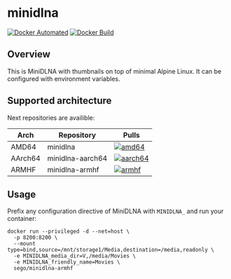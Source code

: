 # minidlna
[![Docker Automated](https://img.shields.io/docker/automated/sego/minidlna.svg?style=plastic)](https://hub.docker.com/r/sego/minidlna)
[![Docker Build](https://img.shields.io/docker/build/sego/minidlna.svg?style=plastic)](https://hub.docker.com/r/sego/minidlna)


## Overview

This is MiniDLNA with thumbnails on top of minimal Alpine Linux.
It can be configured with environment variables.


## Supported architecture

Next repositories are availible:

Arch | Repository | Pulls
------------|------------ | -------------
AMD64|minidlna | [![amd64](https://img.shields.io/docker/pulls/sego/minidlna.svg?style=plastic)](https://hub.docker.com/r/sego/minidlna)
AArch64|minidlna-aarch64 | [![aarch64](https://img.shields.io/docker/pulls/sego/minidlna-aarch64.svg?style=plastic)](https://hub.docker.com/r/sego/minidlna-aarch64) 
ARMHF|minidlna-armhf | [![armhf](https://img.shields.io/docker/pulls/sego/minidlna-armhf.svg?style=plastic)](https://hub.docker.com/r/sego/minidlna-armhf)


## Usage

Prefix any configuration directive of MiniDLNA with `MINIDLNA_`
and run your container:

```
docker run --privileged -d --net=host \
  -p 8200:8200 \
  --mount type=bind,source=/mnt/storage1/Media,destination=/media,readonly \
  -e MINIDLNA_media_dir=V,/media/Movies \
  -e MINIDLNA_friendly_name=Movies \
  sego/minidlna-armhf
```
